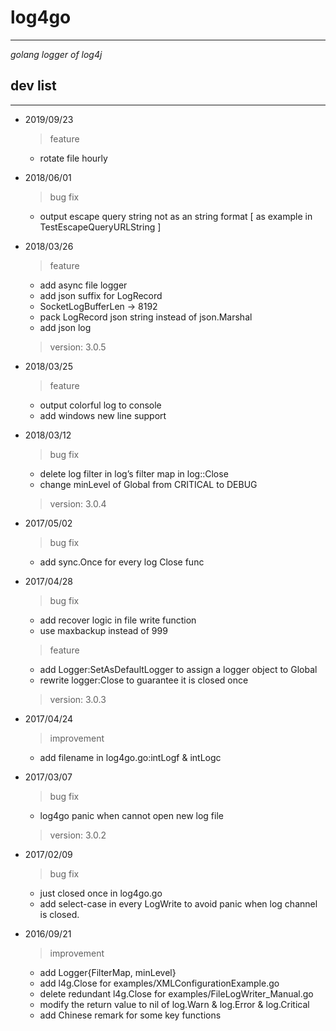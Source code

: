 # log4go #
---
*golang logger of log4j*

## dev list ##
---

- 2019/09/23
    > feature
    * rotate file hourly

- 2018/06/01
    > bug fix
    * output escape query string not as an string format [ as example in  TestEscapeQueryURLString ]

- 2018/03/26
    > feature
    * add async file logger
    * add json suffix for LogRecord
    * SocketLogBufferLen -> 8192
    * pack LogRecord json string instead of json.Marshal
    * add json log

    > version: 3.0.5

- 2018/03/25
    > feature
    * output colorful log to console
    * add windows new line support

- 2018/03/12
    > bug fix
    * delete log filter in log’s filter map in log::Close
    * change minLevel of Global from CRITICAL to DEBUG

    > version: 3.0.4

- 2017/05/02
    > bug fix
    * add sync.Once for every log Close func

- 2017/04/28
    > bug fix
    * add recover logic in file write function
    * use maxbackup instead of 999

    > feature
    * add Logger:SetAsDefaultLogger to assign a logger object to Global
    * rewrite logger:Close to guarantee it is closed once

    > version: 3.0.3

- 2017/04/24
    > improvement
    * add filename in log4go.go:intLogf & intLogc


- 2017/03/07
    > bug fix
	* log4go panic when cannot open new log file

    > version: 3.0.2

- 2017/02/09
    > bug fix
	* just closed once in log4go.go
    * add select-case in every LogWrite to avoid panic when log channel is closed.


- 2016/09/21
    > improvement
    * add Logger{FilterMap, minLevel}
    * add l4g.Close for examples/XMLConfigurationExample.go
    * delete redundant l4g.Close for examples/FileLogWriter_Manual.go
    * modify the return value to nil of log.Warn & log.Error & log.Critical
    * add Chinese remark for some key functions

